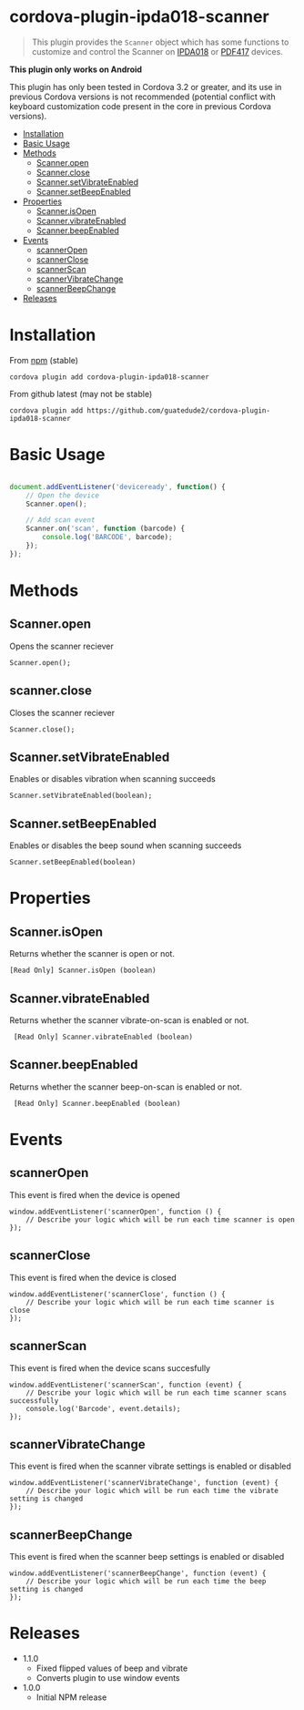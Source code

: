# cordova-plugin-ipda018-scanner

> This plugin provides the `Scanner` object which has some functions to customize and control the Scanner on [IPDA018](http://www.issyzonepos.com/IPDA018-Android-5-1-PDA-Bluetooth-4-1-Support-GPRS-Wifi_p326.html) or
[PDF417](http://a.co/6QnS4N9)
 devices.

**This plugin only works on Android**


This plugin has only been tested in Cordova 3.2 or greater, and its use in previous Cordova versions is not recommended (potential conflict with keyboard customization code present in the core in previous Cordova versions).

- [Installation](#installation)
- [Basic Usage](#basicUsage)
- [Methods](#methods)
    - [Scanner.open](#scannerOpen)
    - [Scanner.close](#scannerClose)
    - [Scanner.setVibrateEnabled](#scannerSetVibrateEnabled)
    - [Scanner.setBeepEnabled](#scannerSetBeepEnabled)
- [Properties](#properties)
    - [Scanner.isOpen](#scannerIsOpen)
    - [Scanner.vibrateEnabled](#scannerVibrateEnabled)
    - [Scanner.beepEnabled](#scannerBeepEnabled)
- [Events](#events)
    - [scannerOpen](#scannerOpen)
    - [scannerClose](#scannerClose)
    - [scannerScan](#scannerScan)
    - [scannerVibrateChange](#scannerVibrateChange)
    - [scannerBeepChange](#scannerBeepChange)
- [Releases](#releases)

# Installation

From [npm](https://www.npmjs.com/package/cordova-plugin-keyboard) (stable)

`cordova plugin add cordova-plugin-ipda018-scanner`

From github latest (may not be stable)

`cordova plugin add https://github.com/guatedude2/cordova-plugin-ipda018-scanner`


# Basic Usage

```javascript

document.addEventListener('deviceready', function() {
	// Open the device
	Scanner.open();

	// Add scan event
	Scanner.on('scan', function (barcode) {
		console.log('BARCODE', barcode);
	});
});

```

# Methods

## Scanner.open

Opens the scanner reciever

    Scanner.open();

## scanner.close

Closes the scanner reciever

    Scanner.close();

## Scanner.setVibrateEnabled

Enables or disables vibration when scanning succeeds

    Scanner.setVibrateEnabled(boolean);

## Scanner.setBeepEnabled

Enables or disables the beep sound when scanning succeeds

    Scanner.setBeepEnabled(boolean)
    
# Properties

## Scanner.isOpen

Returns whether the scanner is open or not.

    [Read Only] Scanner.isOpen (boolean)

## Scanner.vibrateEnabled

Returns whether the scanner vibrate-on-scan is enabled or not.

     [Read Only] Scanner.vibrateEnabled (boolean)

## Scanner.beepEnabled

Returns whether the scanner beep-on-scan is enabled or not.

     [Read Only] Scanner.beepEnabled (boolean)

# Events

## scannerOpen

This event is fired when the device is opened

    window.addEventListener('scannerOpen', function () {
        // Describe your logic which will be run each time scanner is open
    });

## scannerClose

This event is fired when the device is closed

    window.addEventListener('scannerClose', function () {
        // Describe your logic which will be run each time scanner is close
    });

## scannerScan

This event is fired when the device scans succesfully

    window.addEventListener('scannerScan', function (event) {
        // Describe your logic which will be run each time scanner scans successfully
        console.log('Barcode', event.details);
    });

## scannerVibrateChange

This event is fired when the scanner vibrate settings is enabled or disabled

    window.addEventListener('scannerVibrateChange', function (event) {
        // Describe your logic which will be run each time the vibrate setting is changed
    });

## scannerBeepChange

This event is fired when the scanner beep settings is enabled or disabled

    window.addEventListener('scannerBeepChange', function (event) {
        // Describe your logic which will be run each time the beep setting is changed
    });


# Releases

- 1.1.0
	- Fixed flipped values of beep and vibrate 
	- Converts plugin to use window events
- 1.0.0
   - Initial NPM release